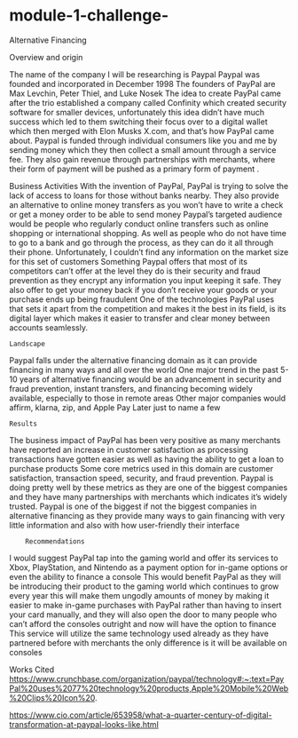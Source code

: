 # module-1-challenge-
  Alternative Financing
 
Overview and origin 

The  name of the company I will be researching is Paypal 
Paypal was founded and incorporated in December 1998
The founders of PayPal are  Max Levchin, Peter Thiel, and Luke Nosek 
The idea to create PayPal came after the trio established a company called Confinity which created security software for smaller devices, unfortunately this idea didn’t have much success which led to them switching their focus over to a digital wallet which then merged with Elon Musks X.com, and that’s how PayPal came about.
Paypal is funded through individual consumers like you and me by sending money which they then collect a small amount through a service fee. They also gain revenue through partnerships with merchants, where their form of payment will be pushed as a primary form of payment .


Business Activities
With the invention of PayPal, PayPal is trying to solve the lack of access to loans for those without banks nearby. They also provide an alternative to online money transfers as you won’t have to write a check or get a money order to be able to send money
Paypal’s targeted audience would be people who regularly conduct online transfers such as online shopping or international shopping. As well as people who do not have time to go to a bank and go through the process, as they can do it all through their phone. Unfortunately, I couldn’t find any information on the market size for this set of customers 
Something Paypal offers that most of its competitors can’t offer at the level they do is their security and fraud prevention as they encrypt any information you input keeping it safe. They also offer to get your money back if you don’t receive your goods or your purchase ends up being fraudulent 
One of the technologies PayPal uses that sets it apart from the competition and makes it the best in its field, is its digital layer which makes it easier to transfer and clear money between accounts seamlessly.

	Landscape
Paypal falls under the alternative financing domain as it can provide financing in many ways and all over the world
One major trend in the past 5-10 years of alternative financing would be an advancement in security and fraud prevention, instant transfers, and financing becoming widely available, especially to those in remote areas 
Other major companies would affirm, klarna, zip, and Apple Pay Later just to name a few

	Results
The business impact of PayPal has been very positive as many merchants have reported an increase in customer satisfaction as processing transactions have gotten easier as well as having the ability to get a loan to purchase products
 Some core metrics used in this domain are customer satisfaction, transaction speed, security, and fraud prevention. Paypal is doing pretty well by these metrics as they are one of the biggest companies and they have many partnerships with merchants which indicates it’s widely trusted.
Paypal is one of the biggest if not the biggest companies in alternative financing as they provide many ways to gain financing with very little information and also with how user-friendly their interface 

		Recommendations
I would suggest PayPal tap into the gaming world and offer its services to Xbox, PlayStation, and Nintendo as a payment option for in-game options or even the ability to finance a console
This would benefit PayPal as they will be introducing their product to the gaming world which continues to grow every year this will make them ungodly amounts of money by making it easier to make in-game purchases with PayPal rather than having to insert your card manually, and they will also open the door to many people who can’t afford the consoles outright and now will have the option to finance 
This service will utilize the same technology used already as they have partnered before with merchants the only difference is it will be available on consoles



Works Cited
https://www.crunchbase.com/organization/paypal/technology#:~:text=PayPal%20uses%2077%20technology%20products,Apple%20Mobile%20Web%20Clips%20Icon%20.

https://www.cio.com/article/653958/what-a-quarter-century-of-digital-transformation-at-paypal-looks-like.html
